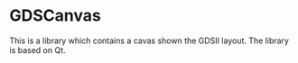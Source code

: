 # GDSCanvas

This is a library which contains a cavas shown the GDSII layout. The library is based on Qt.
